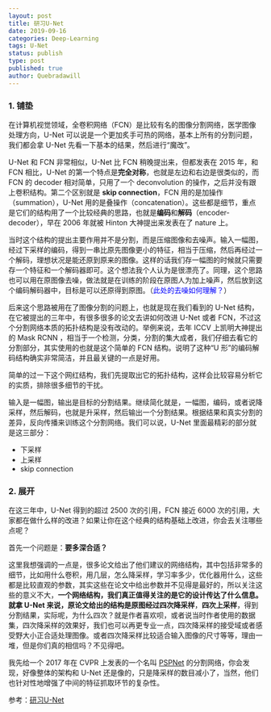 ```yaml
---
layout: post
title: 研习U-Net
date: 2019-09-16
categories: Deep-Learning
tags: U-Net
status: publish
type: post
published: true
author: Quebradawill
---
```


### 1. 铺垫

在计算机视觉领域，全卷积网络（FCN）是比较有名的图像分割网络，医学图像处理方向，U-Net 可以说是一个更加炙手可热的网络，基本上所有的分割问题，我们都会拿 U-Net 先看一下基本的结果，然后进行“魔改”。

U-Net 和 FCN 非常相似，U-Net 比 FCN 稍晚提出来，但都发表在 2015 年，和 FCN 相比，U-Net 的第一个特点是**完全对称**，也就是左边和右边是很类似的，而 FCN 的 decoder 相对简单，只用了一个 deconvolution 的操作，之后并没有跟上卷积结构。第二个区别就是 **skip connection**，FCN 用的是加操作（summation），U-Net 用的是叠操作（concatenation）。这些都是细节，重点是它们的结构用了一个比较经典的思路，也就是**编码**和**解码**（encoder-decoder），早在 2006 年就被 Hinton 大神提出来发表在了 nature 上。

当时这个结构的提出主要作用并不是分割，而是压缩图像和去噪声。输入一幅图，经过下采样的编码，得到一串比原先图像更小的特征，相当于压缩，然后再经过一个解码，理想状况是能还原到原来的图像。这样的话我们存一幅图的时候就只需要存一个特征和一个解码器即可。这个想法我个人认为是很漂亮了。同理，这个思路也可以用在原图像去噪，做法就是在训练的阶段在原图人为加上噪声，然后放到这个编码解码器中，目标是可以还原得到原图。（<font color='blue'>此处的去噪如何理解？</font>）

后来这个思路被用在了图像分割的问题上，也就是现在我们看到的 U-Net 结构，在它被提出的三年中，有很多很多的论文去讲如何改进 U-Net 或者 FCN，不过这个分割网络本质的拓扑结构是没有改动的。举例来说，去年 ICCV 上凯明大神提出的 Mask RCNN ，相当于一个检测，分类，分割的集大成者，我们仔细去看它的分割部分，其实使用的也就是这个简单的 FCN 结构。说明了这种“U 形”的编码解码结构确实非常简洁，并且最关键的一点是好用。

简单的过一下这个网红结构，我们先提取出它的拓扑结构，这样会比较容易分析它的实质，排除很多细节的干扰。

输入是一幅图，输出是目标的分割结果。继续简化就是，一幅图，编码，或者说降采样，然后解码，也就是升采样，然后输出一个分割结果。根据结果和真实分割的差异，反向传播来训练这个分割网络。我们可以说，U-Net 里面最精彩的部分就是这三部分：

- 下采样
- 上采样
- skip connection

### 2. 展开

在这三年中，U-Net 得到的超过 2500 次的引用，FCN 接近 6000 次的引用，大家都在做什么样的改进？如果让你在这个经典的结构基础上改进，你会去关注哪些点呢？

首先一个问题是：**要多深合适？**

这里我想强调的一点是，很多论文给出了他们建议的网络结构，其中包括非常多的细节，比如用什么卷积，用几层，怎么降采样，学习率多少，优化器用什么，这些都是比较直观的参数，其实这些在论文中给出参数并不见得是最好的，所以关注这些的意义不大，**一个网络结构，我们真正值得关注的是它的设计传达了什么信息。**就拿 U-Net 来说，原论文给出的结构是原图经过**四次降采样**，**四次上采样**，得到分割结果，实际呢，为什么四次？就是作者喜欢呗，或者说当时作者使用的数据集，四次降采样的效果好，我们也可以再更专业一点，四次降采样的接受域或者感受野大小正合适处理图像。或者四次降采样比较适合输入图像的尺寸等等，理由一堆，但是你们真的相信吗？不见得吧。

我先给一个 2017 年在 CVPR 上发表的一个名叫 [PSPNet](https://link.zhihu.com/?target=https%3A//arxiv.org/abs/1612.01105) 的分割网络，你会发现，好像整体的架构和 U-Net 还是像的，只是降采样的数目减小了，当然，他们也针对性地增强了中间的特征抓取环节的复杂性。











参考：[研习U-Net](https://zhuanlan.zhihu.com/p/44958351)